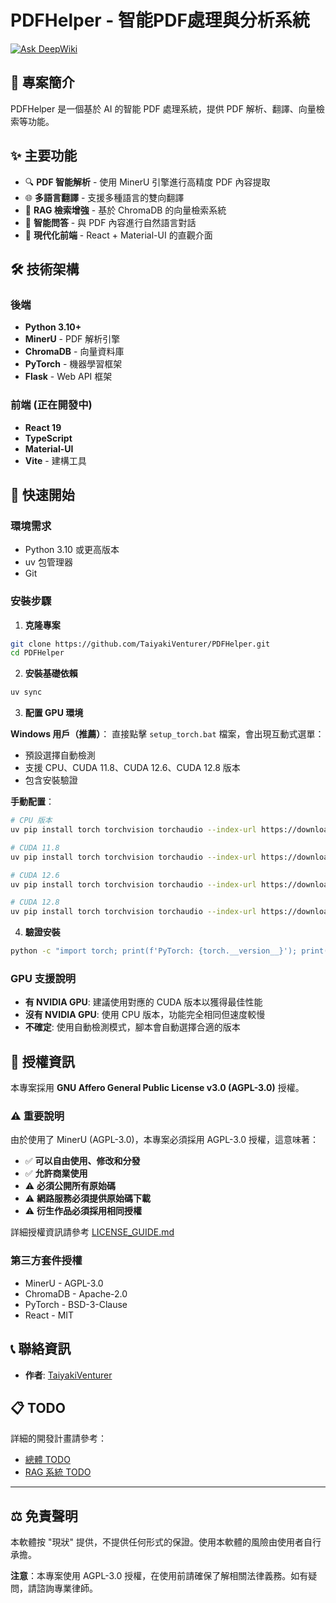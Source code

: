 # PDFHelper - 智能PDF處理與分析系統

[![Ask DeepWiki](https://deepwiki.com/badge.svg)](https://deepwiki.com/TaiyakiVenturer/PDFHelper)

## 📖 專案簡介

PDFHelper 是一個基於 AI 的智能 PDF 處理系統，提供 PDF 解析、翻譯、向量檢索等功能。

## ✨ 主要功能

- 🔍 **PDF 智能解析** - 使用 MinerU 引擎進行高精度 PDF 內容提取
- 🌐 **多語言翻譯** - 支援多種語言的雙向翻譯
- 🧠 **RAG 檢索增強** - 基於 ChromaDB 的向量檢索系統
- 💬 **智能問答** - 與 PDF 內容進行自然語言對話
- 🎨 **現代化前端** - React + Material-UI 的直觀介面

## 🛠️ 技術架構

### 後端
- **Python 3.10+**
- **MinerU** - PDF 解析引擎
- **ChromaDB** - 向量資料庫
- **PyTorch** - 機器學習框架
- **Flask** - Web API 框架

### 前端 (正在開發中)
- **React 19**
- **TypeScript**
- **Material-UI**
- **Vite** - 建構工具

## 🚀 快速開始

### 環境需求
- Python 3.10 或更高版本
- uv 包管理器
- Git

### 安裝步驟

1. **克隆專案**
```bash
git clone https://github.com/TaiyakiVenturer/PDFHelper.git
cd PDFHelper
```

2. **安裝基礎依賴**
```bash
uv sync
```

3. **配置 GPU 環境**

**Windows 用戶（推薦）**：
直接點擊 `setup_torch.bat` 檔案，會出現互動式選單：
- 預設選擇自動檢測
- 支援 CPU、CUDA 11.8、CUDA 12.6、CUDA 12.8 版本
- 包含安裝驗證

**手動配置**：
```bash
# CPU 版本
uv pip install torch torchvision torchaudio --index-url https://download.pytorch.org/whl/cpu

# CUDA 11.8
uv pip install torch torchvision torchaudio --index-url https://download.pytorch.org/whl/cu118

# CUDA 12.6
uv pip install torch torchvision torchaudio --index-url https://download.pytorch.org/whl/cu126

# CUDA 12.8
uv pip install torch torchvision torchaudio --index-url https://download.pytorch.org/whl/cu128
```

4. **驗證安裝**
```bash
python -c "import torch; print(f'PyTorch: {torch.__version__}'); print(f'CUDA: {torch.cuda.is_available()}')"
```

### GPU 支援說明

- **有 NVIDIA GPU**: 建議使用對應的 CUDA 版本以獲得最佳性能
- **沒有 NVIDIA GPU**: 使用 CPU 版本，功能完全相同但速度較慢
- **不確定**: 使用自動檢測模式，腳本會自動選擇合適的版本

## 📄 授權資訊

本專案採用 **GNU Affero General Public License v3.0 (AGPL-3.0)** 授權。

### ⚠️ 重要說明

由於使用了 MinerU (AGPL-3.0)，本專案必須採用 AGPL-3.0 授權，這意味著：

- ✅ **可以自由使用、修改和分發**
- ✅ **允許商業使用**
- ⚠️ **必須公開所有原始碼**
- ⚠️ **網路服務必須提供原始碼下載**
- ⚠️ **衍生作品必須採用相同授權**

詳細授權資訊請參考 [LICENSE_GUIDE.md](./docs/LICENSE_GUIDE.md)

### 第三方套件授權
- MinerU - AGPL-3.0
- ChromaDB - Apache-2.0
- PyTorch - BSD-3-Clause
- React - MIT

## 📞 聯絡資訊

- **作者**: [TaiyakiVenturer](https://github.com/TaiyakiVenturer)

## 📋 TODO

詳細的開發計畫請參考：
- [總體 TODO](./docs/TODO.md)
- [RAG 系統 TODO](./docs/TODO_RAG.md)

---

## ⚖️ 免責聲明

本軟體按 "現狀" 提供，不提供任何形式的保證。使用本軟體的風險由使用者自行承擔。

**注意**：本專案使用 AGPL-3.0 授權，在使用前請確保了解相關法律義務。如有疑問，請諮詢專業律師。